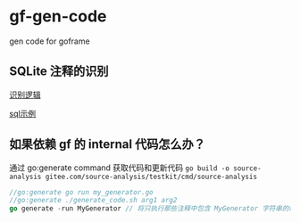# gf-gen-code
gen code  for goframe

## SQLite 注释的识别

[识别逻辑](https://github.com/clh021/gf-gen-code/commit/54d110e663c8eedd51f40c750be10726b2dfdb65)

[sql示例](https://github.com/clh021/gf-gen-code/blob/main/service/db/test.sql)


## 如果依赖 gf 的 internal 代码怎么办？
通过 go:generate command 获取代码和更新代码
`go build -o source-analysis gitee.com/source-analysis/testkit/cmd/source-analysis`
```go
//go:generate go run my_generator.go
//go:generate ./generate_code.sh arg1 arg2
go generate -run MyGenerator // 将只执行那些注释中包含 MyGenerator 字符串的命令
```
